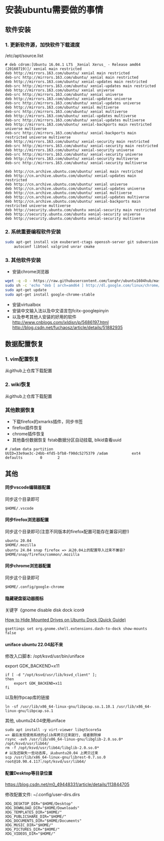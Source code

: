 # 安装ubuntu需要做的事情

## 软件安装

### 1. 更新软件源，加快软件下载速度

/etc/apt/source.list
```
# deb cdrom:[Ubuntu 16.04.1 LTS _Xenial Xerus_ - Release amd64 (20160719)]/ xenial main restricted
deb http://mirrors.163.com/ubuntu/ xenial main restricted
deb-src http://mirrors.163.com/ubuntu/ xenial main restricted
deb http://mirrors.163.com/ubuntu/ xenial-updates main restricted
deb-src http://mirrors.163.com/ubuntu/ xenial-updates main restricted
deb http://mirrors.163.com/ubuntu/ xenial universe
deb-src http://mirrors.163.com/ubuntu/ xenial universe
deb http://mirrors.163.com/ubuntu/ xenial-updates universe
deb-src http://mirrors.163.com/ubuntu/ xenial-updates universe
deb http://mirrors.163.com/ubuntu/ xenial multiverse
deb-src http://mirrors.163.com/ubuntu/ xenial multiverse
deb http://mirrors.163.com/ubuntu/ xenial-updates multiverse
deb-src http://mirrors.163.com/ubuntu/ xenial-updates multiverse
deb http://mirrors.163.com/ubuntu/ xenial-backports main restricted universe multiverse
deb-src http://mirrors.163.com/ubuntu/ xenial-backports main restricted universe multiverse
deb http://mirrors.163.com/ubuntu/ xenial-security main restricted
deb-src http://mirrors.163.com/ubuntu/ xenial-security main restricted
deb http://mirrors.163.com/ubuntu/ xenial-security universe
deb-src http://mirrors.163.com/ubuntu/ xenial-security universe
deb http://mirrors.163.com/ubuntu/ xenial-security multiverse
deb-src http://mirrors.163.com/ubuntu/ xenial-security multiverse

deb http://cn.archive.ubuntu.com/ubuntu/ xenial main restricted
deb http://cn.archive.ubuntu.com/ubuntu/ xenial-updates main restricted
deb http://cn.archive.ubuntu.com/ubuntu/ xenial universe
deb http://cn.archive.ubuntu.com/ubuntu/ xenial-updates universe
deb http://cn.archive.ubuntu.com/ubuntu/ xenial multiverse
deb http://cn.archive.ubuntu.com/ubuntu/ xenial-updates multiverse
deb http://cn.archive.ubuntu.com/ubuntu/ xenial-backports main restricted universe multiverse
deb http://security.ubuntu.com/ubuntu xenial-security main restricted
deb http://security.ubuntu.com/ubuntu xenial-security universe
deb http://security.ubuntu.com/ubuntu xenial-security multiverse
```

### 2. 系统重要编程软件安装

```bash
sudo apt-get install vim exuberant-ctags openssh-server git subversion \
	autoconf libtool valgrind unrar cmake
```

### 3. 其他软件安装

- 安装chrome浏览器
```bash
wget -q -O - https://raw.githubusercontent.com/longhr/ubuntu1604hub/master/linux_signing_key.pub | sudo apt-key add
sudo sh -c 'echo "deb [ arch=amd64 ] http://dl.google.com/linux/chrome/deb/ stable main" >> /etc/apt/sources.list.d/google-chrome.list'
sudo apt-get update
sudo apt-get install google-chrome-stable
```
- 安装virtualbox
- 安装中文输入法以及中文语言包fcitx-googlepinyin
- 以及参考其他人安装的好用的软件
http://www.cnblogs.com/jxldjsn/p/5686197.html
http://blog.csdn.net/fuchaosz/article/details/51882935

## 数据配置恢复

### 1. vim配置恢复

从github上仓库下载配置

### 2. wiki恢复

从github上仓库下载配置

### 其他数据恢复

- 下载firefox的xmarks插件，同步书签
- firefox插件恢复
- chrome插件恢复
- 其他备份数据恢复
fstab数据分区自动挂载, blkid查看uuid
```
# /adam data partition
UUID=33e9ae3c-24bb-4fd5-bfb8-f90dc5275379 /adam           ext4    defaults        0       2
```

## 其他

#### 同步vscode编辑器配置

同步这个目录即可
```
$HOME/.vscode
```

#### 同步firefox浏览器配置

同步这个目录即可(注意不同版本的firefox配置可能存在兼容问题!)
```
ubuntu 20.04
$HOME/.mozilla
ubuntu 24.04 snap firefox => 从20.04上的配置导入过来不兼容?
$HOME/snap/firefox/common/.mozilla
```

#### 同步chrome浏览器配置

同步这个目录即可
```
$HOME/.config/google-chrome
```

#### 隐藏硬盘驱动器图标

关键字《gnome disable disk dock icon》

[How to Hide Mounted Drives on Ubuntu Dock (Quick Guide)](https://www.omgubuntu.co.uk/2019/11/hide-mounted-drives-ubuntu-dock)

```
gsettings set org.gnome.shell.extensions.dash-to-dock show-mounts false
```

#### uniface ubuntu 22.04起不来

修改入口脚本: /opt/ksvd/usr/bin/uniface

export GDK_BACKEND=x11
```
if [ -d "/opt/ksvd/usr/lib/ksvd_client" ];
then
    export GDK_BACKEND=x11
fi
```

以及制作pcap库的链接
```
ln -sf /usr/lib/x86_64-linux-gnu/libpcap.so.1.10.1 /usr/lib/x86_64-linux-gnu/libpcap.so.1
```

其他, ubuntu24.04使用uniface
```
sudo apt install -y virt-viewer libqt5core5a
=> 最后发现使用系统的glib库拷贝过来就行, 或者删除掉
rsync -avh /usr/lib/x86_64-linux-gnu/libglib-2.0.so.0* /opt/ksvd/usr/lib64/
rm -f /opt/ksvd/usr/lib64/libglib-2.0.so.0*
# 以及还缺失一些动态库, 从ubuntu20.04 上拷贝过来
scp /usr/lib/x86_64-linux-gnu/librest-0.7.so.0 root@10.90.4.117:/opt/ksvd/usr/lib64/
```

#### 配置Desktop等目录位置

https://blog.csdn.net/m0_49448331/article/details/113844705

修改配置文件: ~/.config/user-dirs.dirs
```
XDG_DESKTOP_DIR="$HOME/Desktop"
XDG_DOWNLOAD_DIR="$HOME/Downloads"
XDG_TEMPLATES_DIR="$HOME/"
XDG_PUBLICSHARE_DIR="$HOME/"
XDG_DOCUMENTS_DIR="$HOME/Documents"
XDG_MUSIC_DIR="$HOME/"
XDG_PICTURES_DIR="$HOME/"
XDG_VIDEOS_DIR="$HOME/"
```
